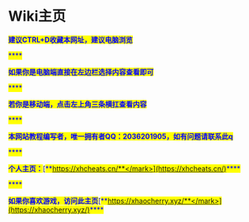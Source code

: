 # Wiki主页

<mark style="color:blue;">**建议CTRL+D收藏本网址，建议电脑浏览**</mark>

<mark style="color:blue;">****</mark>

<mark style="color:blue;">**如果你是电脑端直接在左边栏选择内容查看即可**</mark>

<mark style="color:blue;">****</mark>

<mark style="color:blue;">**若你是移动端，点击左上角三条横扛查看内容**</mark>

<mark style="color:blue;">****</mark>

<mark style="color:blue;">**本网站教程编写者，唯一拥有者QQ：2036201905，如有问题请联系此q**</mark>

<mark style="color:blue;">****</mark>

<mark style="color:blue;">**个人主页：**</mark>[<mark style="color:blue;">**https://xhcheats.cn/**</mark>](https://xhcheats.cn/)<mark style="color:blue;">****</mark>

<mark style="color:blue;">****</mark>

<mark style="color:blue;">**如果你喜欢游戏，访问此主页**</mark>[<mark style="color:blue;">**https://xhaocherry.xyz/**</mark>](https://xhaocherry.xyz/)<mark style="color:blue;">****</mark>
